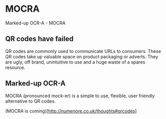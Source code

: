 MOCRA
=====

Marked-up OCR-A - MOCRA


QR codes have failed
--------------------

QR codes are commonly used to communicate URLs to consumers. These QR codes take up valuable space on product packaging or adverts. They are ugly, off brand, unintuitive to use and a huge waste of a spares resource.

Marked-up OCR-A
---------------

MOCRA (pronounced mock-er) is a simple to use, flexible, user friendly alternative to QR codes. 

(MOCRA is coming)[http://numenore.co.uk/thoughts#qrcodes]
